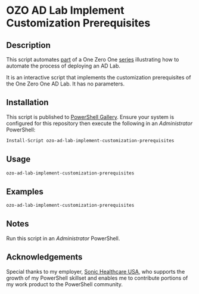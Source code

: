 # OZO AD Lab Implement Customization Prerequisites

## Description
This script automates [part](https://onezeroone.dev/active-directory-lab-part-ii-customization-prerequisites/) of a One Zero One [series](https://onezeroone.dev/active-directory-lab-introduction) illustrating how to automate the process of deploying an AD Lab.

It is an interactive script that implements the customization prerequisites of the One Zero One AD Lab. It has no parameters.

## Installation
This script is published to [PowerShell Gallery](https://learn.microsoft.com/en-us/powershell/scripting/gallery/overview?view=powershell-5.1). Ensure your system is configured for this repository then execute the following in an _Administrator_ PowerShell:

```powershell
Install-Script ozo-ad-lab-implement-customization-prerequisites
```

## Usage
```powershell
ozo-ad-lab-implement-customization-prerequisites
```

## Examples
```powershell
ozo-ad-lab-implement-customization-prerequisites
```
## Notes
Run this script in an _Administrator_ PowerShell.

## Acknowledgements
Special thanks to my employer, [Sonic Healthcare USA](https://sonichealthcareusa.com), who supports the growth of my PowerShell skillset and enables me to contribute portions of my work product to the PowerShell community.
